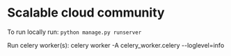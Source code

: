 # Scalable cloud community



To run locally run: `python manage.py runserver`

Run celery worker(s): celery worker -A celery_worker.celery --loglevel=info

